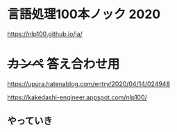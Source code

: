 # 言語処理100本ノック 2020

https://nlp100.github.io/ja/

# ~~カンペ~~ 答え合わせ用

https://upura.hatenablog.com/entry/2020/04/14/024948

https://kakedashi-engineer.appspot.com/nlp100/

## やっていき
